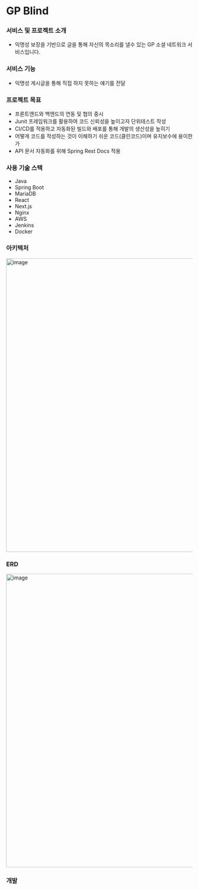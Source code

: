 # GP Blind

### 서비스 및 프로젝트 소개
- 익명성 보장을 기반으로 글을 통해 자신의 목소리를 낼수 있는 GP 소셜 네트워크 서비스입니다.

### 서비스 기능
- 익명성 게시글을 통해 직접 하지 못하는 얘기를 전달

### 프로젝트 목표
- 프론트엔드와 백엔드의 연동 및 협의 중시
- Junit 프레임워크를 활용하여 코드 신뢰성을 높이고자 단위테스트 작성
- CI/CD를 적용하고 자동화된 빌드와 배포를 통해 개발의 생산성을 높히기
- 어떻게 코드를 작성하는 것이 이해하기 쉬운 코드(클린코드)이며 유지보수에 용이한가
- API 문서 자동화를 위해 Spring Rest Docs 적용

### 사용 기술 스택
- Java
- Spring Boot
- MariaDB
- React
- Next.js
- Nginx
- AWS
- Jenkins
- Docker

### 아키텍처
<img width="791" alt="image" src="https://user-images.githubusercontent.com/65766105/204957133-3104fd7b-ced1-49e6-b651-d4f0c6062246.jpg">

### ERD
<img width="791" alt="image" src="https://user-images.githubusercontent.com/65766105/202895088-45a6350c-4c46-4ff7-9762-4e406177915f.png">

### 개발 
